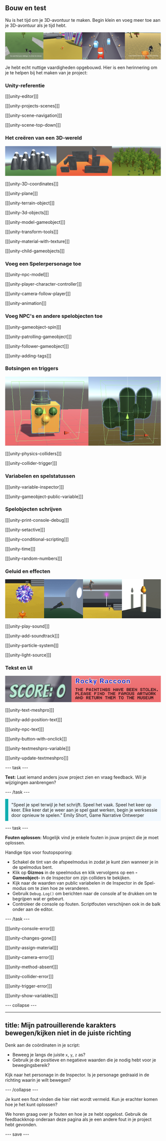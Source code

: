 ## Bouw en test

Nu is het tijd om je 3D-avontuur te maken. Begin klein en voeg meer toe aan je 3D-avontuur als je tijd hebt.

![Een strook van vier afbeeldingen met verschillende voorbeelden van 3D-avonturen.](images/examples-strip.png)

Je hebt echt nuttige vaardigheden opgebouwd. Hier is een herinnering om je te helpen bij het maken van je project:

### Unity-referentie

[[[unity-editor]]]

[[[unity-projects-scenes]]]

[[[unity-scene-navigation]]]

[[[unity-scene-top-down]]]


### Het creëren van een 3D-wereld

![Een strook afbeeldingen met landschappen gemaakt van modellen en 3D-vormen.](images/scenery.png)

[[[unity-3D-coordinates]]]

[[[unity-plane]]]

[[[unity-terrain-object]]]

[[[unity-3d-objects]]]

[[[unity-model-gameobject]]]

[[[unity-transform-tools]]]

[[[unity-material-with-texture]]]

[[[unity-child-gameobjects]]]


### Voeg een Spelerpersonage toe

[[[unity-npc-model]]]

[[[unity-player-character-controller]]]

[[[unity-camera-follow-player]]]

[[[unity-animation]]]


### Voeg NPC's en andere spelobjecten toe

[[[unity-gameobject-spin]]]

[[[unity-patrolling-gameobject]]]

[[[unity-follower-gameobject]]]

[[[unity-adding-tags]]]


### Botsingen en triggers

![Twee afbeeldingen in Scene-weergave met colliders op verschillende 3D GameObjects.](images/colliders.png)

[[[unity-physics-colliders]]]

[[[unity-collider-trigger]]]

### Variabelen en spelstatussen

[[[unity-variable-inspector]]]

[[[unity-gameobject-public-variable]]]


### Spelobjecten schrijven

[[[unity-print-console-debug]]]

[[[unity-setactive]]]

[[[unity-conditional-scripting]]]

[[[unity-time]]]

[[[unity-random-numbers]]]


### Geluid en effecten

![Een strook afbeeldingen met vuurwerk particle effecten en lichtbron die worden gebruikt om verschillende gebieden van de Spel weergave te accentueren.](images/particles-light.gif)

[[[unity-play-sound]]]

[[[unity-add-soundtrack]]]

[[[unity-particle-system]]]

[[[unity-light-source]]]


### Tekst en UI

![Een strook afbeeldingen met tekst en knoppen in de Spel weergave.](images/text-buttons.png)

[[[unity-text-meshpro]]]

[[[unity-add-position-text]]]

[[[unity-npc-text]]]

[[[unity-button-with-onclick]]]

[[[unity-textmeshpro-variable]]]

[[[unity-update-textmeshpro]]]


--- task ---

**Test:** Laat iemand anders jouw project zien en vraag feedback. Wil je wijzigingen aanbrengen?

--- /task ---

<p style="border-left: solid; border-width:10px; border-color: #0faeb0; background-color: aliceblue; padding: 10px;">"Speel je spel terwijl je het schrijft. Speel het vaak. Speel het keer op keer. Elke keer dat je weer aan je spel gaat werken, begin je werksessie door opnieuw te spelen." Emily Short, Game Narrative Ontwerper</p>

--- task ---

**Fouten oplossen:** Mogelijk vind je enkele fouten in jouw project die je moet oplossen.

Handige tips voor foutopsporing:
- Schakel de tint van de afspeelmodus in zodat je kunt zien wanneer je in de spelmodus bent.
- Klik op **Gizmos** in de speelmodus en klik vervolgens op een **-Gameobject-** in de Inspector om zijn colliders te bekijken.
- Kijk naar de waarden van public variabelen in de Inspector in de Spel-modus om te zien hoe ze veranderen.
- Gebruik `Debug.Log()` om berichten naar de console af te drukken om te begrijpen wat er gebeurt.
- Controleer de console op fouten. Scriptfouten verschijnen ook in de balk onder aan de editor.

--- /task ---

[[[unity-console-error]]]

[[[unity-changes-gone]]]

[[[unity-assign-material]]]

[[[unity-camera-error]]]

[[[unity-method-absent]]]

[[[unity-collider-error]]]

[[[unity-trigger-error]]]

[[[unity-show-variables]]]

--- collapse ---

---
title: Mijn patrouillerende karakters bewegen/kijken niet in de juiste richting
---

Denk aan de coördinaten in je script:
+ Beweeg je langs de juiste `x`, `y`, `z` as?
+ Gebruik je de positieve en negatieve waarden die je nodig hebt voor je bewegingsbereik?

Kijk naar het personage in de Inspector. Is je personage gedraaid in de richting waarin je wilt bewegen?

--- /collapse ---

Je kunt een fout vinden die hier niet wordt vermeld. Kun je erachter komen hoe je het kunt oplossen?

We horen graag over je fouten en hoe je ze hebt opgelost. Gebruik de feedbackknop onderaan deze pagina als je een andere fout in je project hebt gevonden.

--- save ---
